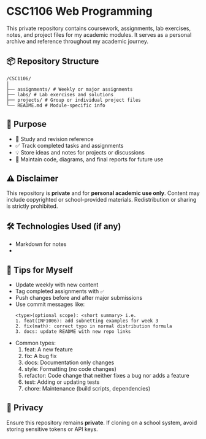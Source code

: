 # CSC1106 Web Programming

This private repository contains coursework, assignments, lab exercises, notes, and project files for my academic modules. It serves as a personal archive and reference throughout my academic journey.

## 📦 Repository Structure
```
/CSC1106/
│
├── assignments/ # Weekly or major assignments
├── labs/ # Lab exercises and solutions
├── projects/ # Group or individual project files
└── README.md # Module-specific info
```

## 📌 Purpose

- 📖 Study and revision reference
- ✅ Track completed tasks and assignments
- 💡 Store ideas and notes for projects or discussions
- 🚀 Maintain code, diagrams, and final reports for future use


## ⚠️ Disclaimer

This repository is **private** and for **personal academic use only**. Content may include copyrighted or school-provided materials. Redistribution or sharing is strictly prohibited.


## 🛠 Technologies Used (if any)

- Markdown for notes
- 


## 🧠 Tips for Myself

- Update weekly with new content
- Tag completed assignments with `✅`
- Push changes before and after major submissions
- Use commit messages like:
  ```
  <type>(optional scope): <short summary> i.e.
  1. feat(INF1006): add subnetting examples for week 3
  2. fix(math): correct typo in normal distribution formula
  3. docs: update README with new repo links
  ```
- Common types:
  1. feat: A new feature
  2. fix: A bug fix
  3. docs: Documentation only changes
  4. style: Formatting (no code changes)
  5. refactor: Code change that neither fixes a bug nor adds a feature
  6. test: Adding or updating tests
  7. chore: Maintenance (build scripts, dependencies)


## 🔐 Privacy

Ensure this repository remains **private**. If cloning on a school system, avoid storing sensitive tokens or API keys.
